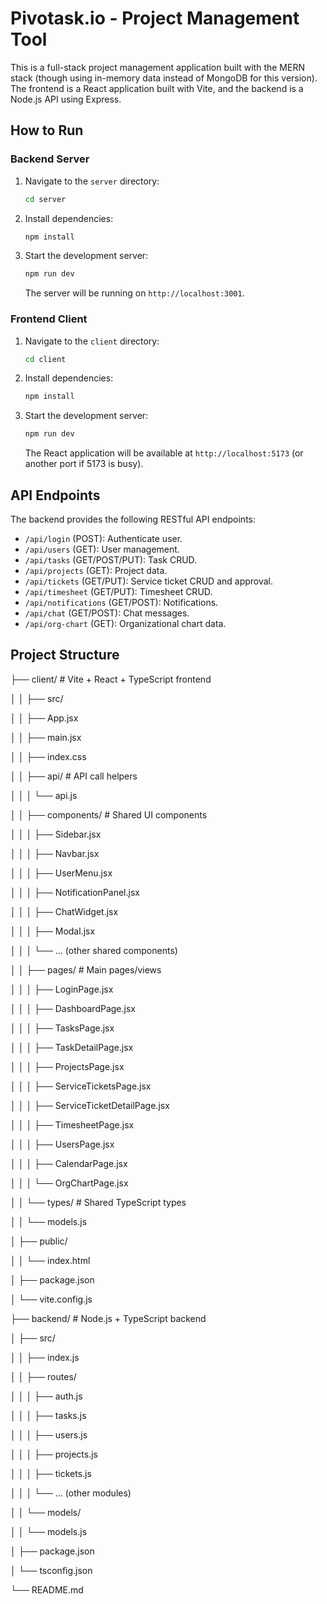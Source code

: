# Pivotask.io - Project Management Tool

This is a full-stack project management application built with the MERN stack (though using in-memory data instead of MongoDB for this version). The frontend is a React application built with Vite, and the backend is a Node.js API using Express.


## How to Run

### Backend Server

1.  Navigate to the `server` directory:
    ```bash
    cd server
    ```
2.  Install dependencies:
    ```bash
    npm install
    ```
3.  Start the development server:
    ```bash
    npm run dev
    ```
    The server will be running on `http://localhost:3001`.

### Frontend Client

1.  Navigate to the `client` directory:
    ```bash
    cd client
    ```
2.  Install dependencies:
    ```bash
    npm install
    ```
3.  Start the development server:
    ```bash
    npm run dev
    ```
    The React application will be available at `http://localhost:5173` (or another port if 5173 is busy).

## API Endpoints

The backend provides the following RESTful API endpoints:

* `/api/login` (POST): Authenticate user.
* `/api/users` (GET): User management.
* `/api/tasks` (GET/POST/PUT): Task CRUD.
* `/api/projects` (GET): Project data.
* `/api/tickets` (GET/PUT): Service ticket CRUD and approval.
* `/api/timesheet` (GET/PUT): Timesheet CRUD.
* `/api/notifications` (GET/POST): Notifications.
* `/api/chat` (GET/POST): Chat messages.
* `/api/org-chart` (GET): Organizational chart data.

## Project Structure


├── client/                # Vite + React + TypeScript frontend

│
│   ├── src/

│   │   ├── App.jsx

│   │   ├── main.jsx

│   │   ├── index.css

│   │   ├── api/           # API call helpers

│   │   │   └── api.js

│   │   ├── components/    # Shared UI components

│   │   │   ├── Sidebar.jsx

│   │   │   ├── Navbar.jsx

│   │   │   ├── UserMenu.jsx

│   │   │   ├── NotificationPanel.jsx

│   │   │   ├── ChatWidget.jsx

│   │   │   ├── Modal.jsx

│   │   │   └── ... (other shared components)

│   │   ├── pages/         # Main pages/views

│   │   │   ├── LoginPage.jsx

│   │   │   ├── DashboardPage.jsx

│   │   │   ├── TasksPage.jsx

│   │   │   ├── TaskDetailPage.jsx

│   │   │   ├── ProjectsPage.jsx

│   │   │   ├── ServiceTicketsPage.jsx

│   │   │   ├── ServiceTicketDetailPage.jsx

│   │   │   ├── TimesheetPage.jsx

│   │   │   ├── UsersPage.jsx

│   │   │   ├── CalendarPage.jsx

│   │   │   └── OrgChartPage.jsx

│   │   └── types/         # Shared TypeScript types

│   │       └── models.js

│   ├── public/

│   │   └── index.html

│   ├── package.json

│   └── vite.config.js

├── backend/               # Node.js + TypeScript backend

│   ├── src/

│   │   ├── index.js

│   │   ├── routes/

│   │   │   ├── auth.js

│   │   │   ├── tasks.js

│   │   │   ├── users.js

│   │   │   ├── projects.js

│   │   │   ├── tickets.js

│   │   │   └── ... (other modules)

│   │   └── models/

│   │       └── models.js

│   ├── package.json

│   └── tsconfig.json

└── README.md
